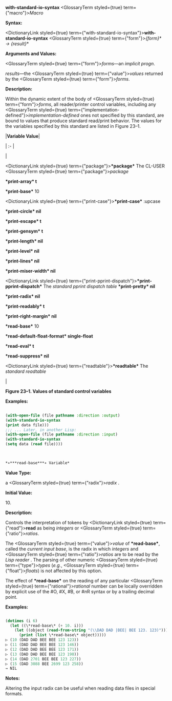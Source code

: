 **with-standard-io-syntax** <GlossaryTerm styled={true} term={"macro"}><i>Macro</i></GlossaryTerm> 



**Syntax:** 



<DictionaryLink styled={true} term={"with-standard-io-syntax"}><b>with-standard-io-syntax</b></DictionaryLink> <GlossaryTerm styled={true} term={"form"}><i>\{form\}</i></GlossaryTerm>\* *→ \{result\}*\* 



**Arguments and Values:** 



<GlossaryTerm styled={true} term={"form"}><i>forms</i></GlossaryTerm>—an *implicit progn*. 



*results*—the <GlossaryTerm styled={true} term={"value"}><i>values</i></GlossaryTerm> returned by the <GlossaryTerm styled={true} term={"form"}><i>forms</i></GlossaryTerm>. 



**Description:** 



Within the dynamic extent of the body of <GlossaryTerm styled={true} term={"form"}><i>forms</i></GlossaryTerm>, all reader/printer control variables, including any <GlossaryTerm styled={true} term={"implementation-defined"}><i>implementation-defined</i></GlossaryTerm> ones not specified by this standard, are bound to values that produce standard read/print behavior. The values for the variables specified by this standard are listed in Figure 23–1. 







 



 



|**Variable Value**|

| :- |

|<p><DictionaryLink styled={true} term={"package"}><b>\*package\*</b></DictionaryLink> The CL-USER <GlossaryTerm styled={true} term={"package"}><i>package</i></GlossaryTerm> </p><p>**\*print-array\* t** </p><p>**\*print-base\*** 10 </p><p><DictionaryLink styled={true} term={"print-case"}><b>\*print-case\*</b></DictionaryLink> :upcase </p><p>**\*print-circle\* nil** </p><p>**\*print-escape\* t** </p><p>**\*print-gensym\* t** </p><p>**\*print-length\* nil** </p><p>**\*print-level\* nil** </p><p>**\*print-lines\* nil** </p><p>**\*print-miser-width\* nil** </p><p><DictionaryLink styled={true} term={"print-pprint-dispatch"}><b>\*print-pprint-dispatch\*</b></DictionaryLink> The *standard pprint dispatch table* **\*print-pretty\* nil** </p><p>**\*print-radix\* nil** </p><p>**\*print-readably\* t** </p><p>**\*print-right-margin\* nil** </p><p>**\*read-base\*** 10 </p><p>**\*read-default-float-format\* single-float** </p><p>**\*read-eval\* t** </p><p>**\*read-suppress\* nil** </p><p><DictionaryLink styled={true} term={"readtable"}><b>\*readtable\*</b></DictionaryLink> The *standard readtable*</p>|





**Figure 23–1. Values of standard control variables** 



**Examples:**
```lisp
 
(with-open-file (file pathname :direction :output) 
(with-standard-io-syntax 
(print data file))) 
;;; ... Later, in another Lisp: 
(with-open-file (file pathname :direction :input) 
(with-standard-io-syntax 
(setq data (read file)))) 

 
 
*∗***read-base***∗ Variable* 

```
**Value Type:** 



a <GlossaryTerm styled={true} term={"radix"}><i>radix</i></GlossaryTerm> . 



**Initial Value:** 



10\. 



**Description:** 



Controls the interpretation of tokens by <DictionaryLink styled={true} term={"read"}><b>read</b></DictionaryLink> as being *integers* or <GlossaryTerm styled={true} term={"ratio"}><i>ratios</i></GlossaryTerm>. 



The <GlossaryTerm styled={true} term={"value"}><i>value</i></GlossaryTerm> of **\*read-base\***, called the *current input base*, is the radix in which *integers* and <GlossaryTerm styled={true} term={"ratio"}><i>ratios</i></GlossaryTerm> are to be read by the *Lisp reader* . The parsing of other numeric <GlossaryTerm styled={true} term={"type"}><i>types</i></GlossaryTerm> (*e.g.*, <GlossaryTerm styled={true} term={"float"}><i>floats</i></GlossaryTerm>) is not affected by this option. 



The effect of **\*read-base\*** on the reading of any particular <GlossaryTerm styled={true} term={"rational"}><i>rational</i></GlossaryTerm> number can be locally overridden by explicit use of the #O, #X, #B, or #*n*R syntax or by a trailing decimal point. 



**Examples:**
```lisp

(dotimes (i 6) 
  (let ((\*read-base\* (+ 10. i))) 
    (let ((object (read-from-string "(\\DAD DAD |BEE| BEE 123. 123)"))) 
      (print (list \*read-base\* object))))) 
▷ (10 (DAD DAD BEE BEE 123 123)) 
▷ (11 (DAD DAD BEE BEE 123 146)) 
▷ (12 (DAD DAD BEE BEE 123 171)) 
▷ (13 (DAD DAD BEE BEE 123 198)) 
▷ (14 (DAD 2701 BEE BEE 123 227)) 
▷ (15 (DAD 3088 BEE 2699 123 258)) 
→ NIL 

```
**Notes:** 



Altering the input radix can be useful when reading data files in special formats. 



